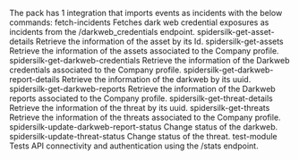The pack has 1 integration that imports events as incidents with the below commands:
fetch-incidents
Fetches dark web credential exposures as incidents from the /darkweb_credentials endpoint.
spidersilk-get-asset-details
Retrieve the information of the asset by its Id.
spidersilk-get-assets
Retrieve the information of the assets associated to the Company profile.
spidersilk-get-darkweb-credentials
Retrieve the information of the Darkweb credentials associated to the Company profile.
spidersilk-get-darkweb-report-details
Retrieve the information of the darkweb by its uuid.
spidersilk-get-darkweb-reports
Retrieve the information of the Darkweb reports associated to the Company profile.
spidersilk-get-threat-details
Retrieve the information of the threat by its uuid.
spidersilk-get-threats
Retrieve the information of the threats associated to the Company profile.
spidersilk-update-darkweb-report-status
Change status of the darkweb.
spidersilk-update-threat-status
Change status of the threat.
test-module
Tests API connectivity and authentication using the /stats endpoint.

